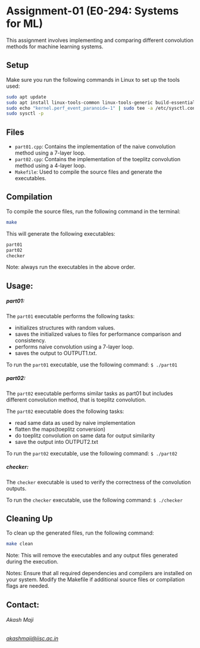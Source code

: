 # Assignment-01 (E0-294: Systems for ML)

This assignment involves implementing and comparing different convolution methods for machine learning systems.

## Setup
Make sure you run the following commands in Linux to set up the tools used:
```sh
sudo apt update  
sudo apt install linux-tools-common linux-tools-generic build-essential  
sudo echo "kernel.perf_event_paranoid=-1" | sudo tee -a /etc/sysctl.conf  
sudo sysctl -p  
```

## Files

- `part01.cpp`: Contains the implementation of the naive convolution method using a 7-layer loop.
- `part02.cpp`: Contains the implementation of the toeplitz convolution method using a 4-layer loop.
- `Makefile`: Used to compile the source files and generate the executables.

## Compilation

To compile the source files, run the following command in the terminal:

```sh
make
```

This will generate the following executables:
```sh
part01
part02
checker
```
Note: always run the executables in the above order.

## Usage:
##### __part01:__
The `part01` executable performs the following tasks:

- initializes structures with random values.
- saves the initialized values to files for performance comparison and consistency.
- performs naive convolution using a 7-layer loop.
- saves the output to OUTPUT1.txt.

To run the `part01` executable, use the following command: `$ ./part01`

##### __part02:__
The `part02` executable performs similar tasks as part01 but includes different convolution method, that is toeplitz convolution.

The `part02` executable does the following tasks:
- read same data as used by naive implementation
- flatten the maps(toeplitz conversion)
- do toeplitz convolution on same data for output similarity
- save the output into OUTPUT2.txt

To run the `part02` executable, use the following command: `$ ./part02`


##### __checker:__
The `checker` executable is used to verify the correctness of the convolution outputs.

To run the `checker` executable, use the following command: `$ ./checker`

## Cleaning Up
To clean up the generated files, run the following command:
```sh
make clean
```
Note:
This will remove the executables and any output files generated during the execution.

Notes:
Ensure that all required dependencies and compilers are installed on your system.
Modify the Makefile if additional source files or compilation flags are needed.

## Contact:
###### Akash Maji
###### akashmaji@iisc.ac.in